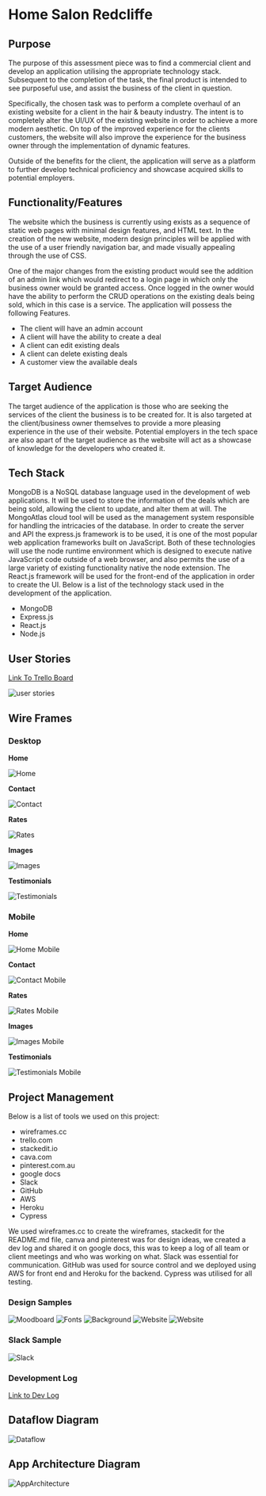 # Home Salon Redcliffe

## Purpose

The purpose of this assessment piece was to find a commercial client and develop an application utilising the appropriate technology stack. Subsequent to the completion of the task, the final product is intended to see purposeful use, and assist the business of the client in question.

Specifically, the chosen task was to perform a complete overhaul of an existing website for a client in the hair & beauty industry. The intent is to completely alter the UI/UX of the existing website in order to achieve a more modern aesthetic. On top of the improved experience for the clients customers, the website will also improve the experience for the business owner through the implementation of dynamic features.

Outside of the benefits for the client, the application will serve as a platform to further develop technical proficiency and showcase acquired skills to potential employers.

## Functionality/Features

The website which the business is currently using exists as a sequence of static web pages with minimal design features, and HTML text. In the creation of the new website, modern design principles will be applied with the use of a user friendly navigation bar, and made visually appealing through the use of CSS.

One of the major changes from the existing product would see the addition of an admin link which would redirect to a login page in which only the business owner would be granted access. Once logged in the owner would have the ability to perform the CRUD operations on the existing deals being sold, which in this case is a service. The application will possess the following Features.

- The client will have an admin account
- A client will have the ability to create a deal
- A client can edit existing deals
- A client can delete existing deals
- A customer view the available deals

## Target Audience

The target audience of the application is those who are seeking the services of the client the business is to be created for. It is also targeted at the client/business owner themselves to provide a more pleasing experience in the use of their website.
Potential employers in the tech space are also apart of the target audience as the website will act as a showcase of knowledge for the developers who created it.

## Tech Stack

MongoDB is a NoSQL database language used in the development of web applications. It will be used to store the information of the deals which are being sold, allowing the client to update, and alter them at will. The MongoAtlas cloud tool will be used as the management system responsible for handling the intricacies of the database. In order to create the server and API the express.js framework is to be used, it is one of the most popular web application frameworks built on JavaScript. Both of these technologies will use the node runtime environment which is designed to execute native JavaScript code outside of a web browser, and also permits the use of a large variety of existing functionality native the node extension. The React.js framework will be used for the front-end of the application in order to create the UI. Below is a list of the technology stack used in the development of the application.

- MongoDB
- Express.js
- React.js
- Node.js

## User Stories

[Link To Trello Board](https://trello.com/b/v73DMPfk/home-salon-redcliffe)

![user stories](./docs/Trello/User_Stories.png)

## Wire Frames

### Desktop

**Home**

![Home](./docs/wireframing/Home.png)

**Contact**

![Contact](./docs/wireframing/contact.png)

**Rates**

![Rates](./docs/wireframing/Rates.png)

**Images**

![Images](./docs/wireframing/images.png)

**Testimonials**

![Testimonials](./docs/wireframing/testimonials.png)

### Mobile

**Home**

![Home Mobile](./docs/wireframing/HomePhone.png)

**Contact**

![Contact Mobile](./docs/wireframing/ContactPhone.png)

**Rates**

![Rates Mobile](./docs/wireframing/RatesPhone.png)

**Images**

![Images Mobile](./docs/wireframing/ImagesPhone.png)

**Testimonials**

![Testimonials Mobile](./docs/wireframing/TestimonialsPhone.png)

## Project Management

Below is a list of tools we used on this project:

- wireframes.cc
- trello.com
- stackedit.io
- cava.com
- pinterest.com.au
- google docs
- Slack
- GitHub
- AWS
- Heroku
- Cypress

We used wireframes.cc to create the wireframes, stackedit for the README.md file, canva and pinterest was for design ideas, we created a dev log and shared it on google docs, this was to keep a log of all team or client meetings and who was working on what. Slack was essential for communication. GitHub was used for source control and we deployed using AWS for front end and Heroku for the backend. Cypress was utilised for all testing.

### Design Samples

![Moodboard](./docs/style_ideas/home_salon_moodboard.png)
![Fonts](./docs/style_ideas/fonts-1.png)
![Background](./docs/style_ideas/background-2.png)
![Website](./docs/style_ideas/website2.png)
![Website](./docs/style_ideas/website3.png)

### Slack Sample

![Slack](./docs/slack_example.png)

### Development Log

[Link to Dev Log](./docs/dev_log.docx)

## Dataflow Diagram

![Dataflow](./docs/Diagrams/Dataflow_Diagram.png)

## App Architecture Diagram

![AppArchitecture](./docs/Diagrams/App_Architecture_Diagram.png)


